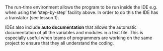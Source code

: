 The run-time environment allows the program to be run inside the IDE e.g. when using the ‘step-by-step’ facility above.
In order to do this the IDE has a translator (see lesson 1).

IDEs also include **auto documentation** that allows the automatic documentation of all the variables and modules in a text file. This is especially useful when teams of programmers are working on the same project to ensure that they all understand the coding.